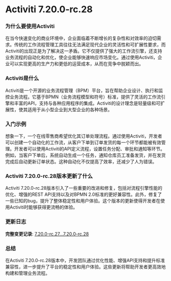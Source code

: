 # Activiti 7.20.0-rc.28
### 为什么要使用Activiti

在当今快速变化的商业环境中，企业面临着不断增长的复杂性和对效率的迫切需求。传统的工作流程管理工具往往无法满足现代企业的灵活性和可扩展性要求，而Activiti的出现正是为了解决这一矛盾。它不仅提供了强大的工作流引擎，还支持业务流程的自动化和优化，使企业能够快速响应市场变化。通过使用Activiti，企业可以实现更高的生产力和更低的运营成本，从而在竞争中脱颖而出。

### Activiti是什么

Activiti是一个开源的业务流程管理（BPM）平台，旨在帮助企业设计、执行和监控业务流程。它基于BPMN（业务流程模型和符号）标准，提供了灵活的工作流引擎和丰富的API，支持与各种应用程序的集成。Activiti的设计理念是轻量级和可扩展性，使其适用于从小型企业到大型企业的各种场景。

### 入门示例

想象一下，一个在线零售商希望优化其订单处理流程。通过使用Activiti，开发者可以创建一个自动化的工作流，从客户下单到订单发货的每一个环节都能被有效管理。开发者可以使用Activiti的API定义流程，设置任务分配、审批和通知等环节。例如，当客户下单后，系统自动生成一个任务，通知仓库员工准备发货，并在发货完成后自动更新订单状态。这种自动化不仅提高了效率，还减少了人为错误。

### Activiti 7.20.0-rc.28版本更新了什么

Activiti 7.20.0-rc.28版本引入了一些重要的改进和修复，包括对流程引擎性能的优化、增强的REST API支持以及对BPMN 2.0标准的更好兼容性。此外，修复了一些已知的bug，提升了整体稳定性和用户体验。这个版本的更新使得开发者在使用Activiti时能够获得更流畅的体验。

### 更新日志

**完整变更记录**: [7.20.0-rc.27...7.20.0-rc.28](https://github.com/Activiti/Activiti/compare/7.20.0-rc.27...7.20.0-rc.28)

### 总结

在Activiti 7.20.0-rc.28版本中，开发团队通过优化性能、增强API支持和提升标准兼容性，进一步提升了平台的稳定性和用户体验。这些更新将帮助开发者更高效地构建和管理业务流程。